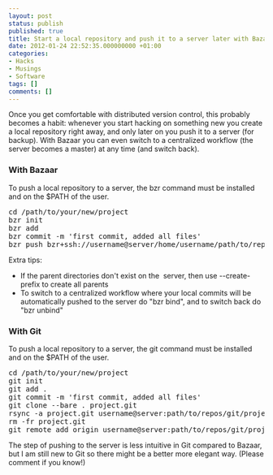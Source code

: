 ```yaml
---
layout: post
status: publish
published: true
title: Start a local repository and push it to a server later with Bazaar and Git
date: 2012-01-24 22:52:35.000000000 +01:00
categories:
- Hacks
- Musings
- Software
tags: []
comments: []
---
```

Once you get comfortable with distributed version control, this probably becomes a habit: whenever you start hacking on something new you create a local repository right away, and only later on you push it to a server (for backup). With Bazaar you can even switch to a centralized workflow (the server becomes a master) at any time (and switch back).
<h3>With Bazaar</h3>
To push a local repository to a server, the bzr command must be installed and on the $PATH of the user.
<pre>
cd /path/to/your/new/project
bzr init
bzr add
bzr commit -m 'first commit, added all files'
bzr push bzr+ssh://username@server/home/username/path/to/repos/bzr/project
</pre>
Extra tips:
<ul>
	<li>If the parent directories don't exist on the  server, then use --create-prefix to create all parents</li>
	<li>To switch to a centralized workflow where your local commits will be automatically pushed to the server do "bzr bind", and to switch back do "bzr unbind"</li>
</ul>
<h3>With Git</h3>
To push a local repository to a server, the git command must be installed and on the $PATH of the user.
<pre>
cd /path/to/your/new/project
git init
git add .
git commit -m 'first commit, added all files'
git clone --bare . project.git
rsync -a project.git username@server:path/to/repos/git/project.git
rm -fr project.git
git remote add origin username@server:path/to/repos/git/project.git
</pre>
The step of pushing to the server is less intuitive in Git compared to Bazaar, but I am still new to Git so there might be a better more elegant way. (Please comment if you know!)
